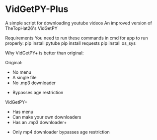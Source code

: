 # VidGetPY-Plus
A simple script for downloading youtube videos
An improved version of TheTopHat26's VidGetPY

Requirements
You need to run these commands in cmd for app to run properly:
pip install pytube
pip install requests
pip install os_sys


Why VidGetPY+ is better than original:

Original:
- No menu
- A single file
- No .mp3 downloader
+ Bypasses age restriction

VidGetPY+
+ Has menu
+ Can make your own downloaders
+ Has an .mp3 downloader+
- Only mp4 downloader bypasses age restriction
